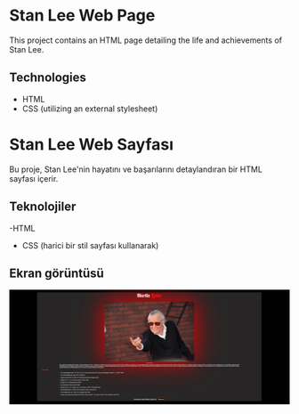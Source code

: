 # Stan Lee Web Page

This project contains an HTML page detailing the life and achievements of Stan Lee.

## Technologies

- HTML
- CSS (utilizing an external stylesheet)

# Stan Lee Web Sayfası

Bu proje, Stan Lee'nin hayatını ve başarılarını detaylandıran bir HTML sayfası içerir.

## Teknolojiler

-HTML
- CSS (harici bir stil sayfası kullanarak)

## Ekran görüntüsü

![Stan Lee](./img/stanlee.jpg)





